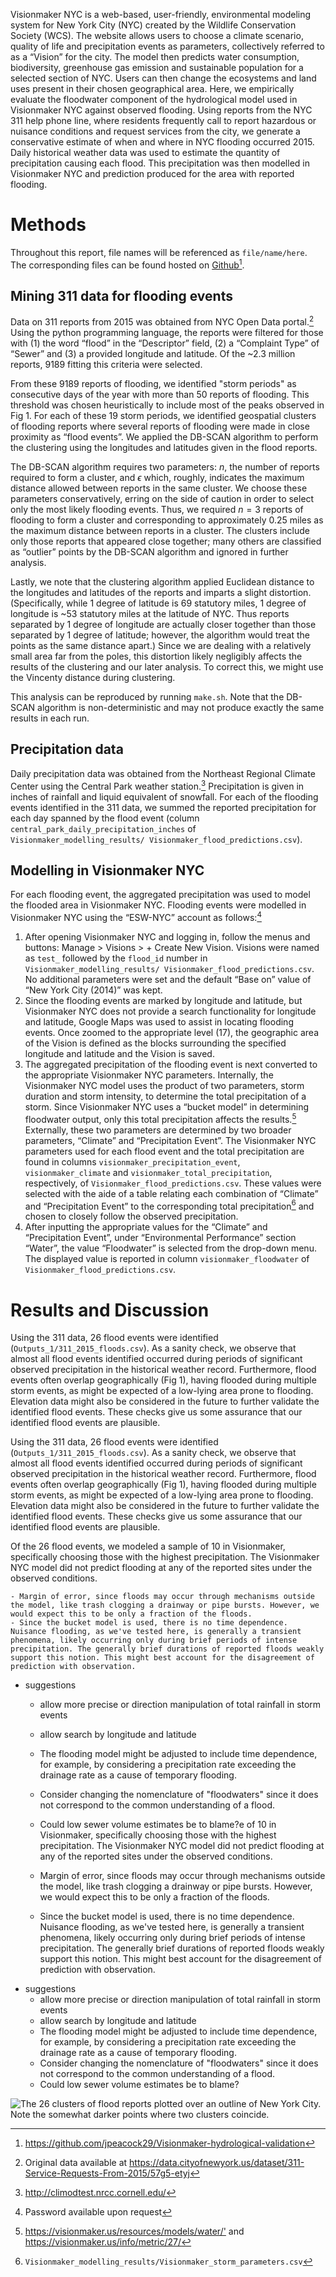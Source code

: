 Visionmaker NYC is a web-based, user-friendly, environmental modeling system for New York City (NYC) created by the Wildlife Conservation Society (WCS). The website allows users to choose a climate scenario, quality of life and precipitation events as parameters, collectively referred to as a “Vision” for the city. The model then predicts water consumption, biodiversity, greenhouse gas emission and sustainable population for a selected section of NYC. Users can then change the ecosystems and land uses present in their chosen geographical area.
Here, we empirically evaluate the floodwater component of the hydrological model used in Visionmaker NYC against observed flooding. Using reports from the NYC 311 help phone line, where residents frequently call to report hazardous or nuisance conditions and request services from the city, we generate a conservative estimate of when and where in NYC flooding occurred 2015. Daily historical weather data was used to estimate the quantity of  precipitation causing each flood. This precipitation was then modelled in Visionmaker NYC and prediction produced for the area with reported flooding.

Methods
=======
Throughout this report, file names will be referenced as `file/name/here`. The corresponding files can be found hosted on [Github](https://github.com/jpeacock29/Visionmaker-hydrological-validation)[^github].

Mining 311 data for flooding events
-----------------------------------
Data on 311 reports from 2015 was obtained from NYC Open Data portal.[^data] Using the python programming language, the reports were filtered for those with (1) the word “flood” in the “Descriptor” field, (2) a “Complaint Type” of “Sewer” and (3) a provided longitude and latitude. Of the ~2.3 million reports, 9189 fitting this criteria were selected.

From these 9189 reports of flooding, we identified "storm periods" as consecutive days of the year with more than 50 reports of flooding. This threshold was chosen heuristically to include most of the peaks observed in Fig 1. For each of these 19 storm periods, we identified geospatial clusters of flooding reports where several reports of flooding were made in close proximity as “flood events”. We applied the DB-SCAN algorithm to perform the clustering using the longitudes and latitudes given in the flood reports.

The DB-SCAN algorithm requires two parameters: $n$, the number of reports required to form a cluster, and $\epsilon$ which, roughly, indicates the maximum distance allowed between reports in the same cluster. We choose these parameters conservatively, erring on the side of caution in order to select only the most likely flooding events. Thus, we required $n = 3$ reports of flooding to form a cluster and corresponding to approximately 0.25 miles as the maximum distance between reports in a cluster. The clusters include only those reports that appeared close together; many others are classified as “outlier” points by the DB-SCAN algorithm and ignored in further analysis.

Lastly, we note that the clustering algorithm applied Euclidean distance to the longitudes and latitudes of the reports and imparts a slight distortion. (Specifically, while 1 degree of latitude is 69 statutory miles, 1 degree of longitude is ~53 statutory miles at the latitude of NYC. Thus reports separated by 1 degree of longitude are actually closer together than those separated by 1 degree of latitude; however, the algorithm would treat the points as the same distance apart.) Since we are dealing with a relatively small area far from the poles, this distortion likely negligibly affects the results of the clustering and our later analysis. To correct this, we might use the Vincenty distance during clustering.

This analysis can be reproduced by running `make.sh`. Note that the DB-SCAN algorithm is non-deterministic and may not produce exactly the same results in each run.

Precipitation data
------------------
Daily precipitation data was obtained from the Northeast Regional Climate Center using the Central Park weather station.[^3] Precipitation is given in inches of rainfall and liquid equivalent of snowfall. For each of the flooding events identified in the 311 data, we summed the reported precipitation for each day spanned by the flood event (column `central_park_daily_precipitation_inches` of `Visionmaker_modelling_results/ Visionmaker_flood_predictions.csv`).

Modelling in Visionmaker NYC
----------------------------
For each flooding event, the aggregated precipitation was used to model the flooded area in Visionmaker NYC. Flooding events were modelled in Visionmaker NYC using the “ESW-NYC” account as follows:[^4]

1. After opening Visionmaker NYC and logging in, follow the menus and buttons: Manage > Visions > + Create New Vision. Visions were named as `test_` followed by the `flood_id` number in `Visionmaker_modelling_results/ Visionmaker_flood_predictions.csv`. No additional parameters were set and the default “Base on” value of “New York City (2014)” was kept.
2. Since the flooding events are marked by longitude and latitude, but Visionmaker NYC does not provide a search functionality for longitude and latitude, Google Maps was used to assist in locating flooding events. Once zoomed to the appropriate level (17), the geographic area of the Vision is defined as the blocks surrounding the specified longitude and latitude and the Vision is saved.
3. The aggregated precipitation of the flooding event is next converted to the appropriate Visionmaker NYC parameters. Internally, the Visionmaker NYC model uses the product of two parameters, storm duration and storm intensity, to determine the total precipitation of a storm. Since Visionmaker NYC uses a “bucket model” in determining floodwater output, only this total precipitation affects the results.[^5] Externally, these two parameters are determined by two broader parameters, “Climate” and “Precipitation Event”. The Visionmaker NYC parameters used for each flood event and the total precipitation are found in columns `visionmaker_precipitation_event`, `visionmaker_climate` and `visionmaker_total_precipitation`, respectively, of `Visionmaker_flood_predictions.csv`. These values were selected with the aide of a table relating each combination of “Climate” and “Precipitation Event” to the corresponding total precipitation[^6] and chosen to closely follow the observed precipitation.
4. After inputting the appropriate values for the “Climate” and “Precipitation Event”, under “Environmental Performance” section “Water”, the value “Floodwater” is selected from the drop-down menu. The displayed value is reported in column `visionmaker_floodwater` of `Visionmaker_flood_predictions.csv`.

Results and Discussion
======================
Using the 311 data, 26 flood events were identified (`Outputs_1/311_2015_floods.csv`). As a sanity check, we observe that almost all flood events identified occurred during periods of significant observed precipitation in the historical weather record.  Furthermore, flood events often overlap geographically (Fig 1), having flooded during multiple storm events, as might be expected of a low-lying area prone to flooding. Elevation data might also be considered in the future to further validate the identified flood events. These checks give us some assurance that our identified flood events are plausible.

Using the 311 data, 26 flood events were identified (`Outputs_1/311_2015_floods.csv`). As a sanity check, we observe that almost all flood events identified occurred during periods of significant observed precipitation in the historical weather record.  Furthermore, flood events often overlap geographically (Fig 1), having flooded during multiple storm events, as might be expected of a low-lying area prone to flooding. Elevation data might also be considered in the future to further validate the identified flood events. These checks give us some assurance that our identified flood events are plausible.

Of the 26 flood events, we modeled a sample of 10 in Visionmaker, specifically choosing those with the highest precipitation. The Visionmaker NYC model did not predict flooding at any of the reported sites under the observed conditions.

    - Margin of error, since floods may occur through mechanisms outside the model, like trash clogging a drainway or pipe bursts. However, we would expect this to be only a fraction of the floods.
    - Since the bucket model is used, there is no time dependence. Nuisance flooding, as we've tested here, is generally a transient phenomena, likely occurring only during brief periods of intense precipitation. The generally brief durations of reported floods weakly support this notion. This might best account for the disagreement of prediction with observation.

- suggestions
    - allow more precise or direction manipulation of total rainfall in storm events
    - allow search by longitude and latitude
    - The flooding model might be adjusted to include time dependence, for example, by considering a precipitation rate exceeding the drainage rate as a cause of temporary flooding.
    - Consider changing the nomenclature of "floodwaters" since it does not correspond to the common understanding of a flood.
    - Could low sewer volume estimates be to blame?e of 10 in Visionmaker, specifically choosing those with the highest precipitation. The Visionmaker NYC model did not predict flooding at any of the reported sites under the observed conditions.

    - Margin of error, since floods may occur through mechanisms outside the model, like trash clogging a drainway or pipe bursts. However, we would expect this to be only a fraction of the floods.
    - Since the bucket model is used, there is no time dependence. Nuisance flooding, as we've tested here, is generally a transient phenomena, likely occurring only during brief periods of intense precipitation. The generally brief durations of reported floods weakly support this notion. This might best account for the disagreement of prediction with observation.
- suggestions
    - allow more precise or direction manipulation of total rainfall in storm events
    - allow search by longitude and latitude
    - The flooding model might be adjusted to include time dependence, for example, by considering a precipitation rate exceeding the drainage rate as a cause of temporary flooding.
    - Consider changing the nomenclature of "floodwaters" since it does not correspond to the common understanding of a flood.
    - Could low sewer volume estimates be to blame?

![The 26 clusters of flood reports plotted over an outline of New York City. Note the somewhat darker points where two clusters coincide.](../outputs_1/flood_events_and_reports_by_location.png)

[^github]: <https://github.com/jpeacock29/Visionmaker-hydrological-validation>
[^data]: Original data available at <https://data.cityofnewyork.us/dataset/311-Service-Requests-From-2015/57g5-etyj>
[^3]: <http://climodtest.nrcc.cornell.edu/>
[^4]: Password available upon request
[^5]: <https://visionmaker.us/resources/models/water/'> and <https://visionmaker.us/info/metric/27/>
[^6]: `Visionmaker_modelling_results/Visionmaker_storm_parameters.csv`

